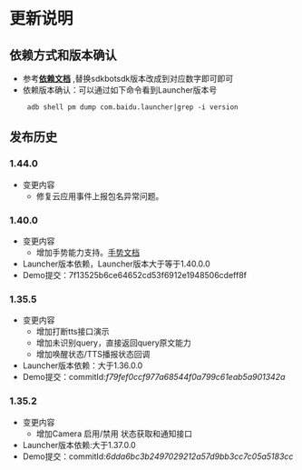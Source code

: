 # 更新说明

## 依赖方式和版本确认
- 参考[**依赖文档**](https://github.com/dueros/AndroidBotSdkDemo#%E6%96%B0%E7%9A%84%E5%AE%89%E5%8D%93%E9%A1%B9%E7%9B%AE%E9%9B%86%E6%88%90) ,替换sdkbotsdk版本改成到对应数字即可即可
- 依赖版本确认：可以通过如下命令看到Launcher版本号
   ```
    adb shell pm dump com.baidu.launcher|grep -i version
   ``` 

## 发布历史

### 1.44.0
- 变更内容
  * 修复云应用事件上报包名异常问题。
  
### 1.40.0
- 变更内容
  * 增加手势能力支持。[手势文档](https://github.com/dueros/AndroidBotSdkDemo/wiki/2.-DuerShow%E7%89%B9%E8%89%B2%E8%83%BD%E5%8A%9B-%E6%89%8B%E5%8A%BF%E8%AF%86%E5%88%AB)
- Launcher版本依赖，Launcher版本大于等于1.40.0.0
- Demo提交：7f13525b6ce64652cd53f6912e1948506cdeff8f

### 1.35.5
- 变更内容
  * 增加打断tts接口演示
  * 增加未识别query，直接返回query原文能力
  * 增加唤醒状态/TTS播报状态回调
- Launcher版本依赖：大于1.36.0.0
- Demo提交：commitId:*f79fef0ccf977a68544f0a799c61eab5a901342a*
### 1.35.2
- 变更内容
  * 增加Camera 启用/禁用 状态获取和通知接口
- Launcher版本依赖:大于1.37.0.0
- Demo提交：commitId:*6dda6bc3b2497029212a57d9bb3cc7c05a5183cc*
